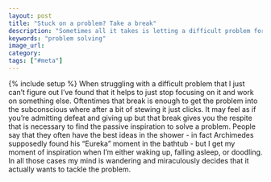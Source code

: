 ```yaml
---
layout: post
title: "Stuck on a problem? Take a break"
description: "Sometimes all it takes is letting a difficult problem for into the subconscious for it to get solved."
keywords: "problem solving"
image_url:
category:
tags: ["#meta"]
---
```

{% include setup %}
When struggling with a difficult problem that I just can’t figure out I’ve found that it helps to just stop focusing on it and work on something else. Oftentimes that break is enough to get the problem into the subconscious where after a bit of stewing it just clicks. It may feel as if you’re admitting defeat and giving up but that break gives you the respite that is necessary to find the passive inspiration to solve a problem. People say that they often have the best ideas in the shower - in fact Archimedes supposedly found his “Eureka” moment in the bathtub - but I get my moment of inspiration when I’m either waking up, falling asleep, or doodling. In all those cases my mind is wandering and miraculously decides that it actually wants to tackle the problem.
